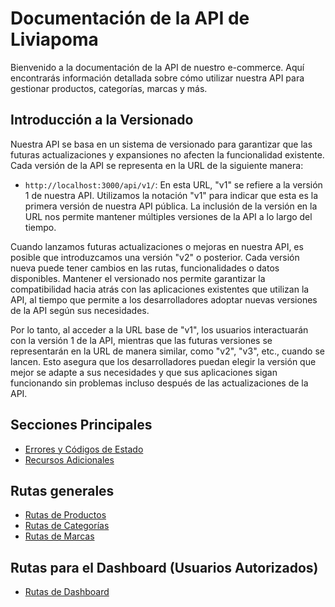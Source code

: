 # Documentación de la API de Liviapoma

Bienvenido a la documentación de la API de nuestro e-commerce. Aquí encontrarás información detallada sobre cómo utilizar nuestra API para gestionar productos, categorías, marcas y más.

## Introducción a la Versionado

Nuestra API se basa en un sistema de versionado para garantizar que las futuras actualizaciones y expansiones no afecten la funcionalidad existente. Cada versión de la API se representa en la URL de la siguiente manera:

- `http://localhost:3000/api/v1/`: En esta URL, "v1" se refiere a la versión 1 de nuestra API. Utilizamos la notación "v1" para indicar que esta es la primera versión de nuestra API pública. La inclusión de la versión en la URL nos permite mantener múltiples versiones de la API a lo largo del tiempo.

Cuando lanzamos futuras actualizaciones o mejoras en nuestra API, es posible que introduzcamos una versión "v2" o posterior. Cada versión nueva puede tener cambios en las rutas, funcionalidades o datos disponibles. Mantener el versionado nos permite garantizar la compatibilidad hacia atrás con las aplicaciones existentes que utilizan la API, al tiempo que permite a los desarrolladores adoptar nuevas versiones de la API según sus necesidades.

Por lo tanto, al acceder a la URL base de "v1", los usuarios interactuarán con la versión 1 de la API, mientras que las futuras versiones se representarán en la URL de manera similar, como "v2", "v3", etc., cuando se lancen. Esto asegura que los desarrolladores puedan elegir la versión que mejor se adapte a sus necesidades y que sus aplicaciones sigan funcionando sin problemas incluso después de las actualizaciones de la API.

## Secciones Principales

- [Errores y Códigos de Estado](errors.md)
- [Recursos Adicionales](resources.md)

## Rutas generales

- [Rutas de Productos](products.md)
- [Rutas de Categorías](categories.md)
- [Rutas de Marcas](brands.md)

## Rutas para el Dashboard (Usuarios Autorizados)

- [Rutas de Dashboard](dashboard.md)
